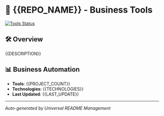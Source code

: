 # 🔧 {{REPO_NAME}} - Business Tools

[![Tools Status](https://img.shields.io/badge/Tools-Active-cyan)](https://github.com/{{ORG_NAME}}/{{REPO_NAME}})

## 🛠️ Overview

{{DESCRIPTION}}

## 📊 Business Automation
- **Tools**: {{PROJECT_COUNT}}
- **Technologies**: {{TECHNOLOGIES}}
- **Last Updated**: {{LAST_UPDATE}}

---

*Auto-generated by Universal README Management*